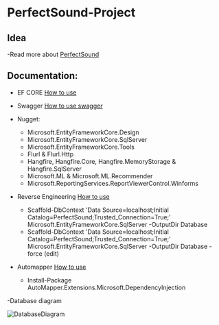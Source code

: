 # PerfectSound-Project

## Idea

-Read more about [PerfectSound](https://edufit-my.sharepoint.com/:b:/g/personal/anisa_suljic_edu_fit_ba/EeRZ9t7B3NRCuuT7vkYrd70Bja-6C0N3_9x3qmSUJ1gXOg?e=41VySf)


## Documentation:

- EF CORE [How to use](https://docs.microsoft.com/en-us/aspnet/core/data/ef-mvc/intro?view=aspnetcore-5.0)

- Swagger [How to use swagger](https://docs.microsoft.com/en-us/aspnet/core/tutorials/getting-started-with-swashbuckle?view=aspnetcore-5.0&tabs=visual-studio)

- Nugget:
    * Microsoft.EntityFrameworkCore.Design
    * Microsoft.EntityFrameworkCore.SqlServer
    * Microsoft.EntityFrameworkCore.Tools
    * Flurl & Flurl.Http
    * Hangfire, Hangfire.Core, Hangfire.MemoryStorage & Hangfire.SqlServer
    * Microsoft.ML & Microsoft.ML.Recommender
    * Microsoft.ReportingServices.ReportViewerControl.Winforms
    
- Reverse Engineering [How to use](https://docs.microsoft.com/en-us/ef/core/managing-schemas/scaffolding?tabs=dotnet-core-cli)
   * Scaffold-DbContext 'Data Source=localhost;Initial Catalog=PerfectSound;Trusted_Connection=True;' Microsoft.EntityFrameworkCore.SqlServer -OutputDir Database
   * Scaffold-DbContext 'Data Source=localhost;Initial Catalog=PerfectSound;Trusted_Connection=True;' Microsoft.EntityFrameworkCore.SqlServer -OutputDir Database -force (edit)

- Automapper [How to use](https://code-maze.com/automapper-net-core/)
   * Install-Package AutoMapper.Extensions.Microsoft.DependencyInjection

-Database diagram

![DatabaseDiagram](https://user-images.githubusercontent.com/62303675/127744429-606246cf-d183-4b08-ac4e-363453408532.JPG)
